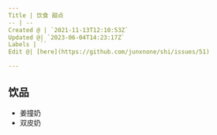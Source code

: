 ```yaml
---
Title | 饮食 甜点
-- | --
Created @ | `2021-11-13T12:10:53Z`
Updated @| `2023-06-04T14:23:17Z`
Labels | ``
Edit @| [here](https://github.com/junxnone/shi/issues/51)

---
```


## 饮品

- 姜撞奶
- 双皮奶

